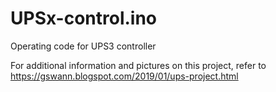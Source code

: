 # UPSx-control.ino
Operating code for UPS3 controller

For additional information and pictures on this project,
refer to https://gswann.blogspot.com/2019/01/ups-project.html

